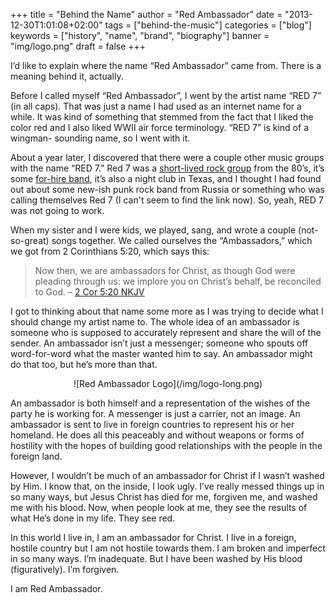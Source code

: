 +++
title = "Behind the Name"
author = "Red Ambassador"
date = "2013-12-30T1:01:08+02:00"
tags = ["behind-the-music"]
categories = ["blog"]
keywords = ["history", "name", "brand", "biography"]
banner = "img/logo.png"
draft = false
+++

I’d like to explain where the name “Red Ambassador” came from. There is a
meaning behind it, actually.

Before I called myself “Red Ambassador”, I went by the artist name
“RED 7” (in all caps). That was just a name I had used as an internet name for
a while. It was kind of something that stemmed from the fact that I liked the
color red and I also liked WWII air force terminology. “RED 7” is kind of a wingman-
sounding name, so I went with it.

About a year later, I discovered that there were a couple other music groups
with the name “RED 7.” Red 7 was a
[short-lived rock group](//en.wikipedia.org/wiki/Red_7) from the 80’s,
it’s some [for-hire band](//redsevenmusic.com/home), it’s also a night
club in Texas, and I thought I had found out about some new-ish punk rock
band from Russia or something who was calling themselves Red 7 (I can't seem
to find the link now). So, yeah, RED 7 was not going to work.

When my sister and I were kids, we played, sang, and wrote a couple
(not-so-great) songs together. We called ourselves the “Ambassadors,” which we
got from 2 Corinthians 5:20, which says this:

> Now then, we are ambassadors for Christ, as though God were pleading through
> us: we implore you on Christ’s behalf, be reconciled to God.
> – [2 Cor 5:20 NKJV](//www.biblegateway.com/passage/?search=2+Corinthians+5%3A20&version=NKJV)

I got to thinking about that name some more as I was trying to decide what I
should change my artist name to. The whole idea of an ambassador is someone
who is supposed to accurately represent and share the will of the sender. An
ambassador isn’t just a messenger; someone who spouts off word-for-word what the
master wanted him to say. An ambassador might do that too, but he’s more than
that.

<center>![Red Ambassador Logo](/img/logo-long.png)</center>

An ambassador is both himself and a representation of the wishes of the party
he is working for. A messenger is just a carrier, not an image. An ambassador
is sent to live in foreign countries to represent his or her homeland. He
does all this peaceably and without weapons or forms of hostility with the
hopes of building good relationships with the people in the foreign land.

However, I wouldn’t be much of an ambassador for Christ if I wasn’t washed by
Him. I know that, on the inside, I look ugly. I’ve really messed things up in
so many ways, but Jesus Christ has died for me, forgiven me, and washed me with
his blood. Now, when people look at me, they see the results of what He’s done
in my life. They see red.

In this world I live in, I am an ambassador for Christ. I live in a foreign,
hostile country but I am not hostile towards them. I am broken and imperfect
in so many ways. I’m inadequate. But I have been washed by His blood
(figuratively). I’m forgiven.

I am Red Ambassador.
